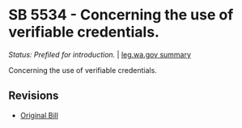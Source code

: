# SB 5534 - Concerning the use of verifiable credentials.
*Status: Prefiled for introduction.* | [leg.wa.gov summary](https://app.leg.wa.gov/billsummary?BillNumber=5534&Year=2021)

Concerning the use of verifiable credentials.

## Revisions
* [Original Bill](1/)